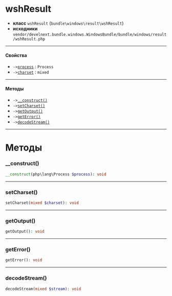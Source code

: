 # wshResult

- **класс** `wshResult` (`bundle\windows\result\wshResult`)
- **исходники** `vendor/develnext.bundle.windows.WindowsBundle/bundle/windows/result/wshResult.php`

---

#### Свойства

- `->`[`process`](#prop-process) : `Process`
- `->`[`charset`](#prop-charset) : `mixed`

---

#### Методы

- `->`[`__construct()`](#method-__construct)
- `->`[`setCharset()`](#method-setcharset)
- `->`[`getOutput()`](#method-getoutput)
- `->`[`getError()`](#method-geterror)
- `->`[`decodeStream()`](#method-decodestream)

---
# Методы

<a name="method-__construct"></a>

### __construct()
```php
__construct(php\lang\Process $process): void
```

---

<a name="method-setcharset"></a>

### setCharset()
```php
setCharset(mixed $charset): void
```

---

<a name="method-getoutput"></a>

### getOutput()
```php
getOutput(): void
```

---

<a name="method-geterror"></a>

### getError()
```php
getError(): void
```

---

<a name="method-decodestream"></a>

### decodeStream()
```php
decodeStream(mixed $stream): void
```
